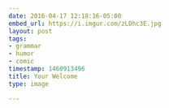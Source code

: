 ```yaml
---
date: 2016-04-17 12:18:16-05:00
embed_url: https://i.imgur.com/zLDhc3E.jpg
layout: post
tags:
- grammar
- humor
- comic
timestamp: 1460913496
title: Your Welcome
type: image

---
```


